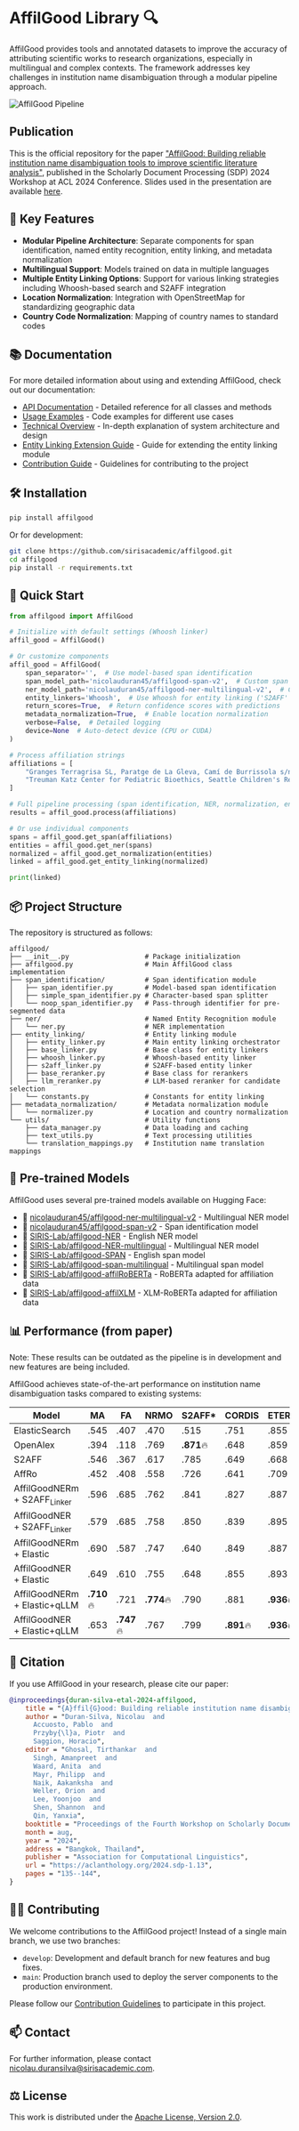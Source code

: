 # AffilGood Library 🔍

AffilGood provides tools and annotated datasets to improve the accuracy of attributing scientific works to research organizations, especially in multilingual and complex contexts. The framework addresses key challenges in institution name disambiguation through a modular pipeline approach.

![AffilGood Pipeline](figure1.png)

## Publication

This is the official repository for the paper ["AffilGood: Building reliable institution name disambiguation tools to improve scientific literature analysis"](https://aclanthology.org/2024.sdp-1.13/), published in the Scholarly Document Processing (SDP) 2024 Workshop at ACL 2024 Conference. Slides used in the presentation are available [here](https://docs.google.com/presentation/d/1wX7zInjoUrjO1hRL3U8tpSzxU6KOX0FknTaEqSf6ML0/edit#slide=id.g2effd47279e_0_22).

## 🌟 Key Features

- **Modular Pipeline Architecture**: Separate components for span identification, named entity recognition, entity linking, and metadata normalization
- **Multilingual Support**: Models trained on data in multiple languages
- **Multiple Entity Linking Options**: Support for various linking strategies including Whoosh-based search and S2AFF integration
- **Location Normalization**: Integration with OpenStreetMap for standardizing geographic data
- **Country Code Normalization**: Mapping of country names to standard codes

## 📚 Documentation

For more detailed information about using and extending AffilGood, check out our documentation:

- [API Documentation](docs/api-documentation.md) - Detailed reference for all classes and methods
- [Usage Examples](docs/usage-examples.md) - Code examples for different use cases
- [Technical Overview](docs/technical-overview.md) - In-depth explanation of system architecture and design
- [Entity Linking Extension Guide](docs/entity-linking-extension.md) - Guide for extending the entity linking module
- [Contribution Guide](docs/contribution-guide.md) - Guidelines for contributing to the project

## 🛠️ Installation

```bash
pip install affilgood
```

Or for development:

```bash
git clone https://github.com/sirisacademic/affilgood.git
cd affilgood
pip install -r requirements.txt
```

## 🚀 Quick Start

```python
from affilgood import AffilGood

# Initialize with default settings (Whoosh linker)
affil_good = AffilGood()

# Or customize components
affil_good = AffilGood(
    span_separator='',  # Use model-based span identification
    span_model_path='nicolauduran45/affilgood-span-v2',  # Custom span model
    ner_model_path='nicolauduran45/affilgood-ner-multilingual-v2',  # Custom NER model
    entity_linkers='Whoosh',  # Use Whoosh for entity linking ('S2AFF' also available)
    return_scores=True,  # Return confidence scores with predictions
    metadata_normalization=True,  # Enable location normalization
    verbose=False,  # Detailed logging
    device=None  # Auto-detect device (CPU or CUDA)
)

# Process affiliation strings
affiliations = [
    "Granges Terragrisa SL, Paratge de La Gleva, Camí de Burrissola s/n, E-08508 Les Masies de Voltregà (Barcelona), Catalonia, Spain",
    "Treuman Katz Center for Pediatric Bioethics, Seattle Children's Research Institute, Seattle, WA, USA"
]

# Full pipeline processing (span identification, NER, normalization, entity linking)
results = affil_good.process(affiliations)

# Or use individual components
spans = affil_good.get_span(affiliations)
entities = affil_good.get_ner(spans)
normalized = affil_good.get_normalization(entities)
linked = affil_good.get_entity_linking(normalized)

print(linked)
```

## 📦 Project Structure

The repository is structured as follows:

```
affilgood/
├── __init__.py                   # Package initialization
├── affilgood.py                  # Main AffilGood class implementation
├── span_identification/          # Span identification module
│   ├── span_identifier.py        # Model-based span identification
│   ├── simple_span_identifier.py # Character-based span splitter
│   └── noop_span_identifier.py   # Pass-through identifier for pre-segmented data
├── ner/                          # Named Entity Recognition module
│   └── ner.py                    # NER implementation
├── entity_linking/               # Entity linking module
│   ├── entity_linker.py          # Main entity linking orchestrator
│   ├── base_linker.py            # Base class for entity linkers
│   ├── whoosh_linker.py          # Whoosh-based entity linker
│   ├── s2aff_linker.py           # S2AFF-based entity linker
│   ├── base_reranker.py          # Base class for rerankers
│   ├── llm_reranker.py           # LLM-based reranker for candidate selection
│   └── constants.py              # Constants for entity linking
├── metadata_normalization/       # Metadata normalization module
│   └── normalizer.py             # Location and country normalization
└── utils/                        # Utility functions
    ├── data_manager.py           # Data loading and caching
    ├── text_utils.py             # Text processing utilities
    └── translation_mappings.py   # Institution name translation mappings
```

## 🤗 Pre-trained Models

AffilGood uses several pre-trained models available on Hugging Face:

- 🤗 [nicolauduran45/affilgood-ner-multilingual-v2](https://huggingface.co/nicolauduran45/affilgood-ner-multilingual-v2) - Multilingual NER model
- 🤗 [nicolauduran45/affilgood-span-v2](https://huggingface.co/nicolauduran45/affilgood-span-v2) - Span identification model
- 🤗 [SIRIS-Lab/affilgood-NER](https://huggingface.co/SIRIS-Lab/affilgood-NER) - English NER model
- 🤗 [SIRIS-Lab/affilgood-NER-multilingual](https://huggingface.co/SIRIS-Lab/affilgood-NER-multilingual) - Multilingual NER model
- 🤗 [SIRIS-Lab/affilgood-SPAN](https://huggingface.co/SIRIS-Lab/affilgood-span) - English span model
- 🤗 [SIRIS-Lab/affilgood-span-multilingual](https://huggingface.co/SIRIS-Lab/affilgood-span-multilingual) - Multilingual span model
- 🤗 [SIRIS-Lab/affilgood-affilRoBERTa](https://huggingface.co/SIRIS-Lab/affilgood-affilroberta) - RoBERTa adapted for affiliation data
- 🤗 [SIRIS-Lab/affilgood-affilXLM](https://huggingface.co/SIRIS-Lab/affilgood-affilxlm) - XLM-RoBERTa adapted for affiliation data

## 📊 Performance (from paper)

Note: These results can be outdated as the pipeline is in development and new features are being included.

AffilGood achieves state-of-the-art performance on institution name disambiguation tasks compared to existing systems:

| **Model**                     | **MA** | **FA** | **NRMO** | **S2AFF*** | **CORDIS** | **ETERe** | **ETERm** |
|-------------------------------|--------|--------|----------|------------|------------|-----------|-----------|
| ElasticSearch                 | .545   | .407   | .470     | .515       | .751       | .855      | .847      |
| OpenAlex                      | .394   | .118   | .769     | **.871**🔥  | .648       | .859      | .852      |
| S2AFF                         | .546   | .367   | .617     | .785       | .649       | .668      | .720      |
| AffRo                         | .452   | .408   | .558     | .726       | .641       | .709      | .617      |
| AffilGoodNERm + S2AFF<sub>Linker</sub> | .596 | .685 | .762 | .841       | .827       | .887      | .863      |
| AffilGoodNER + S2AFF<sub>Linker</sub>  | .579 | .685 | .758 | .850       | .839       | .895      | .855      |
| AffilGoodNERm + Elastic       | .690   | .587   | .747     | .640       | .849       | .887      | .894      |
| AffilGoodNER + Elastic        | .649   | .610   | .755     | .648       | .855       | .893      | .881      |
| AffilGoodNERm + Elastic+qLLM  | **.710**🔥 | .721 | **.774**🔥 | .790 | .881       | **.936**🔥 | **.916**🔥 |
| AffilGoodNER + Elastic+qLLM   | .653   | **.747**🔥 | .767 | .799       | **.891**🔥 | **.936**🔥 | .909      |

## 📝 Citation

If you use AffilGood in your research, please cite our paper:

```bibtex
@inproceedings{duran-silva-etal-2024-affilgood,
    title = "{A}ffil{G}ood: Building reliable institution name disambiguation tools to improve scientific literature analysis",
    author = "Duran-Silva, Nicolau  and
      Accuosto, Pablo  and
      Przyby{\l}a, Piotr  and
      Saggion, Horacio",
    editor = "Ghosal, Tirthankar  and
      Singh, Amanpreet  and
      Waard, Anita  and
      Mayr, Philipp  and
      Naik, Aakanksha  and
      Weller, Orion  and
      Lee, Yoonjoo  and
      Shen, Shannon  and
      Qin, Yanxia",
    booktitle = "Proceedings of the Fourth Workshop on Scholarly Document Processing (SDP 2024)",
    month = aug,
    year = "2024",
    address = "Bangkok, Thailand",
    publisher = "Association for Computational Linguistics",
    url = "https://aclanthology.org/2024.sdp-1.13",
    pages = "135--144",
}
```

## 🙋‍♀️ Contributing

We welcome contributions to the AffilGood project! Instead of a single main branch, we use two branches:

- `develop`: Development and default branch for new features and bug fixes.
- `main`: Production branch used to deploy the server components to the production environment.

Please follow our [Contribution Guidelines](/docs/contribute.md) to participate in this project.

## 📫 Contact

For further information, please contact <nicolau.duransilva@sirisacademic.com>.

## ⚖️ License

This work is distributed under the [Apache License, Version 2.0](https://www.apache.org/licenses/LICENSE-2.0).
